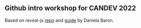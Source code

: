 ## Github intro workshop for CANDEV 2022
Based on reveal-js [repo](https://github.com/hakimel/reveal.js) and [guide](https://danielabaron.me/blog/build-and-publish-presentation-with-html-and-css/) by Daniela Baron.